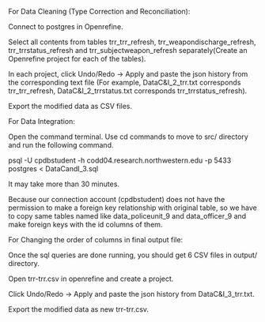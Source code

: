 For Data Cleaning (Type Correction and Reconciliation):


Connect to postgres in Openrefine.

Select all contents from tables trr_trr_refresh, trr_weapondischarge_refresh, trr_trrstatus_refresh and trr_subjectweapon_refresh separately(Create an Openrefine project for each of the tables).

In each project, click Undo/Redo -> Apply and paste the json history from the corresponding text file (For example, DataC&I_2_trr.txt corresponds trr_trr_refresh, DataC&I_2_trrstatus.txt corresponds trr_trrstatus_refresh).

Export the modified data as CSV files.



For Data Integration:


Open the command terminal. Use cd commands to move to src/ directory and run the following command.

psql -U cpdbstudent -h codd04.research.northwestern.edu -p 5433 postgres < DataCandI_3.sql

It may take more than 30 minutes.

Because our connection account (cpdbstudent)  does not have the permission to make a foreign key relationship with original table, so we have to copy same tables named like data_policeunit_9 and data_officer_9 and make foreign keys with the id columns of them.



For Changing the order of columns in final output file:


Once the sql queries are done running, you should get 6 CSV files in output/ directory. 

Open trr-trr.csv in openrefine and create a project.

Click Undo/Redo -> Apply and paste the json history from DataC&I_3_trr.txt.

Export the modified data as new trr-trr.csv.
